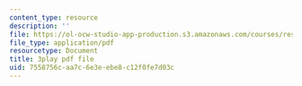 ```yaml
---
content_type: resource
description: ''
file: https://ol-ocw-studio-app-production.s3.amazonaws.com/courses/res-3-003-learn-to-build-your-own-videogame-with-the-unity-game-engine-and-microsoft-kinect-january-iap-2017/7558756caa7c6e3eebe8c12f0fe7d03c_EIWhCCjSkPU.pdf
file_type: application/pdf
resourcetype: Document
title: 3play pdf file
uid: 7558756c-aa7c-6e3e-ebe8-c12f0fe7d03c
---
```

